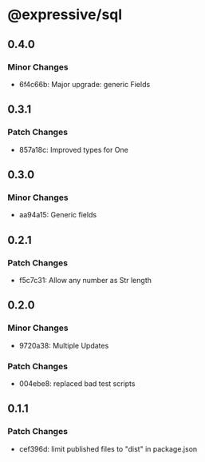 # @expressive/sql

## 0.4.0

### Minor Changes

- 6f4c66b: Major upgrade: generic Fields

## 0.3.1

### Patch Changes

- 857a18c: Improved types for One

## 0.3.0

### Minor Changes

- aa94a15: Generic fields

## 0.2.1

### Patch Changes

- f5c7c31: Allow any number as Str length

## 0.2.0

### Minor Changes

- 9720a38: Multiple Updates

### Patch Changes

- 004ebe8: replaced bad test scripts

## 0.1.1

### Patch Changes

- cef396d: limit published files to "dist" in package.json
